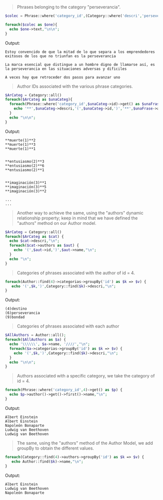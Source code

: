 > Phrases belonging to the category "perseverancia".

```php
$colec = Phrase::where('category_id',(Category::where('descri','perseverancia')->first()->id))->get()

foreach($colec as $one){
  echo $one->text,"\n\n";
}
```
Output:

    Estoy convencido de que la mitad de lo que separa a los emprendedores exitosos de los que no triunfan es la perseverancia

    La marca esencial que distingue a un hombre digno de llamarse así, es la perseverancia en las situaciones adversas y dificiles

    A veces hay que retroceder dos pasos para avanzar uno


> Author IDs associated with the various phrase categories.

```php
$ArCateg = Category::all()
foreach($ArCateg as $unaCateg){
  foreach(Phrase::where('category_id',$unaCateg->id)->get() as $unaFrase){
    echo '**',$unaCateg->descri,'(',$unaCateg->id,')','**',$unaFrase->author_id,"\n";
  }
  echo "\n\n";
}
```
Output:

    **muerte(1)**2
    **muerte(1)**3
    **muerte(1)**1


    **entusiasmo(2)**3
    **entusiasmo(2)**6
    **entusiasmo(2)**1


    **imaginación(3)**1
    **imaginación(3)**5
    **imaginación(3)**2
    
    ...
    ...
    
> Another way to achieve the same, using the "authors" dynamic relationship property; keep in mind that we have defined the "authors" method on our Author model.
```php
$ArCateg = Category::all()
foreach($ArCateg as $cat) {
  echo $cat->descri,"\n";
  foreach($cat->authors as $aut) {
    echo '(',$aut->id,')',$aut->name,"\n";
  }
  echo "\n";
}
```
> Categories of phrases associated with the author of id =  4.

```php
foreach(Author::find(4)->categorias->groupBy('id') as $k => $v) {
   echo '(',$k,')',Category::find($k)->descri,"\n";
} 
```
Output:

    (4)destino
    (6)perseverancia
    (9)bondad

> Categories of phrases associated with each author
```php
$AllAuthors = Author::all();
foreach($AllAuthors as $a) {
  echo '\\\\\\', $a->name, '////',"\n";
  foreach($a->categorias->groupBy('id') as $k => $v) {
    echo '(',$k,')',Category::find($k)->descri,"\n";
  }
  echo "\n\n";
}
```

> Authors associated with a specific category, we take the category of id = 4.

```php
foreach(Phrase::where('category_id',4)->get() as $p) {
  echo $p->author()->get()->first()->name,"\n";
}
```
Output:

    Albert Einstein
    Albert Einstein
    Napoleón Bonaparte
    Ludwig van Beethoven
    Ludwig van Beethoven

> The same, using the "authors" method of the Author Model, we add groupBy to obtain the different values.

```php
foreach(Category::find(4)->authors->groupBy('id') as $k => $v) {
   echo Author::find($k)->name,"\n";
}
```
Output:

    Albert Einstein
    Ludwig van Beethoven
    Napoleón Bonaparte
